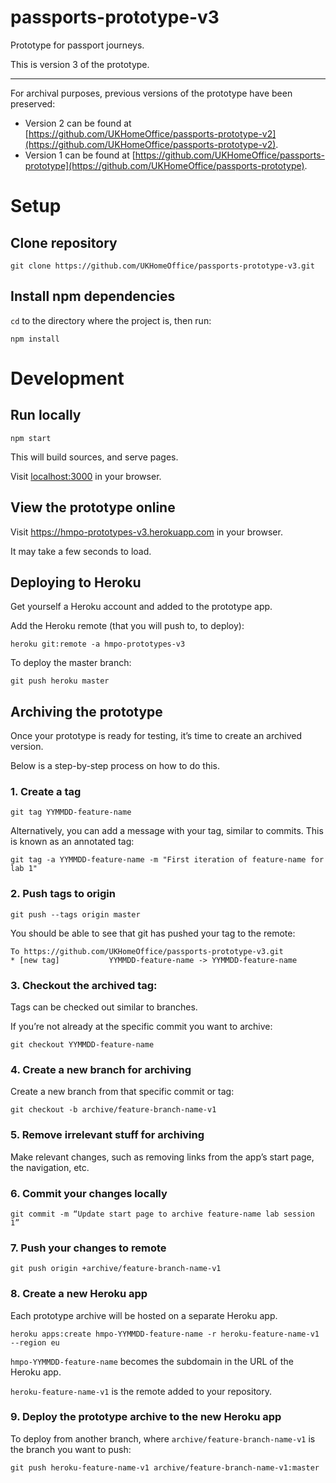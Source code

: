 # passports-prototype-v3

Prototype for passport journeys.

This is version 3 of the prototype.

<hr>

For archival purposes, previous versions of the prototype have been preserved:
- Version 2 can be found at [https://github.com/UKHomeOffice/passports-prototype-v2](https://github.com/UKHomeOffice/passports-prototype-v2).
- Version 1 can be found at [https://github.com/UKHomeOffice/passports-prototype](https://github.com/UKHomeOffice/passports-prototype).


# Setup

## Clone repository

```
git clone https://github.com/UKHomeOffice/passports-prototype-v3.git
```

## Install npm dependencies

`cd` to the directory where the project is, then run:

```
npm install
```


# Development

## Run locally

```
npm start
```

This will build sources, and serve pages.

Visit <a href="http://localhost:3000" target="_blank">localhost:3000</a> in your browser.

## View the prototype online

Visit <a href="https://hmpo-prototypes-v3.herokuapp.com" target="_blank">https://hmpo-prototypes-v3.herokuapp.com</a> in your browser.

It may take a few seconds to load.

## Deploying to Heroku

Get yourself a Heroku account and added to the prototype app.

Add the Heroku remote (that you will push to, to deploy):

```
heroku git:remote -a hmpo-prototypes-v3
```

To deploy the master branch:

```
git push heroku master
```

## Archiving the prototype

Once your prototype is ready for testing, it’s time to create an archived version.

Below is a step-by-step process on how to do this.

### 1. Create a tag

```
git tag YYMMDD-feature-name
```

Alternatively, you can add a message with your tag, similar to commits. This is known as an annotated tag:

```
git tag -a YYMMDD-feature-name -m "First iteration of feature-name for lab 1"
```

### 2. Push tags to origin

```
git push --tags origin master
```

You should be able to see that git has pushed your tag to the remote:

```
To https://github.com/UKHomeOffice/passports-prototype-v3.git
* [new tag]           YYMMDD-feature-name -> YYMMDD-feature-name
```

### 3. Checkout the archived tag:

Tags can be checked out similar to branches.

If you’re not already at the specific commit you want to archive:

```
git checkout YYMMDD-feature-name
```

### 4. Create a new branch for archiving

Create a new branch from that specific commit or tag:

```
git checkout -b archive/feature-branch-name-v1
```

### 5. Remove irrelevant stuff for archiving

Make relevant changes, such as removing links from the app’s start page, the navigation, etc.

### 6. Commit your changes locally

```
git commit -m “Update start page to archive feature-name lab session 1”
```

### 7. Push your changes to remote

```
git push origin +archive/feature-branch-name-v1
```

### 8. Create a new Heroku app

Each prototype archive will be hosted on a separate Heroku app.

```
heroku apps:create hmpo-YYMMDD-feature-name -r heroku-feature-name-v1 --region eu
```

`hmpo-YYMMDD-feature-name` becomes the subdomain in the URL of the Heroku app.

`heroku-feature-name-v1` is the remote added to your repository.

### 9. Deploy the prototype archive to the new Heroku app

To deploy from another branch, where `archive/feature-branch-name-v1` is the branch you want to push:

```
git push heroku-feature-name-v1 archive/feature-branch-name-v1:master
```
